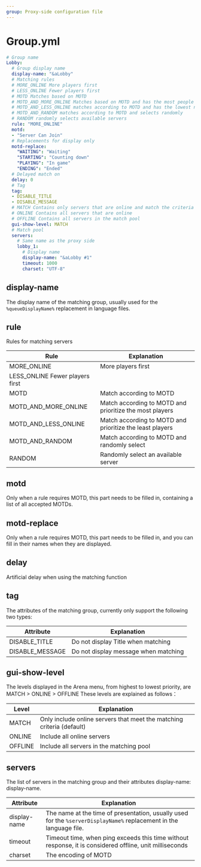 ```yaml
---
group: Proxy-side configuration file
---
```


# Group.yml

```yaml
# Group name
Lobby:
  # Group display name
  display-name: "&aLobby"
  # Matching rules
  # MORE_ONLINE More players first
  # LESS_ONLINE Fewer players first
  # MOTD Matches based on MOTD
  # MOTD_AND_MORE_ONLINE Matches based on MOTD and has the most people first
  # MOTD_AND_LESS_ONLINE matches according to MOTD and has the lowest number of players first
  # MOTD_AND_RANDOM matches according to MOTD and selects randomly
  # RANDOM randomly selects available servers
  rule: "MORE_ONLINE"
  motd:
  - "Server Can Join"
  # Replacements for display only
  motd-replace:
    "WAITING": "Waiting"
    "STARTING": "Counting down"
    "PLAYING": "In game"
    "ENDING": "Ended"
  # Delayed match on
  delay: 0
  # Tag
  tag:
  - DISABLE_TITLE
  - DISABLE_MESSAGE
  # MATCH Contains only servers that are online and match the criteria (default)
  # ONLINE Contains all servers that are online
  # OFFLINE Contains all servers in the match pool
  gui-show-level: MATCH
  # Match pool
  servers:
    # Same name as the proxy side
    lobby_1:
      # Display name
      display-name: "&aLobby #1"
      timeout: 1000
      charset: "UTF-8"

```

## display-name
The display name of the matching group, usually used for the `%queueDisplayName%` replacement in language files.

## rule
Rules for matching servers

| Rule                            | Explanation                                              |
| ------------------------------- | -------------------------------------------------------- |
| MORE_ONLINE                     | More players first                                       |
| LESS_ONLINE Fewer players first |                                                          |
| MOTD                            | Match according to MOTD                                  |
| MOTD_AND_MORE_ONLINE          | Match according to MOTD and prioritize the most players  |
| MOTD_AND_LESS_ONLINE          | Match according to MOTD and prioritize the least players |
| MOTD_AND_RANDOM               | Match according to MOTD and randomly select              |
| RANDOM                          | Randomly select an available server                      |

## motd
Only when a rule requires MOTD, this part needs to be filled in, containing a list of all accepted MOTDs.

## motd-replace
Only when a rule requires MOTD, this part needs to be filled in, and you can fill in their names when they are displayed.

## delay
Artificial delay when using the matching function

## tag
The attributes of the matching group, currently only support the following two types:

| Attribute       | Explanation                          |
| --------------- | ------------------------------------ |
| DISABLE_TITLE   | Do not display Title when matching   |
| DISABLE_MESSAGE | Do not display message when matching |

## gui-show-level
The levels displayed in the Arena menu, from highest to lowest priority, are MATCH > ONLINE > OFFLINE These levels are explained as follows：

| Level   | Explanation                                                           |
| ------- | --------------------------------------------------------------------- |
| MATCH   | Only include online servers that meet the matching criteria (default) |
| ONLINE  | Include all online servers                                            |
| OFFLINE | Include all servers in the matching pool                              |

## servers
The list of servers in the matching group and their attributes display-name: display-name.

| Attribute    | Explanation                                                                                                        |
| ------------ | ------------------------------------------------------------------------------------------------------------------ |
| display-name | The name at the time of presentation, usually used for the `%serverDisplayName%` replacement in the language file. |
| timeout      | Timeout time, when ping exceeds this time without response, it is considered offline, unit milliseconds            |
| charset      | The encoding of MOTD                                                                                               |
